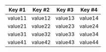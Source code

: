 | Key #1 | Key #2 | Key #3 | Key #4 |
| --- | --- | --- | --- |
| value11 | value12 | value13 | value14 |
| value21 | value22 | value23 | value24 |
| value31 | value32 | value33 | value34 |
| value41 | value42 | value43 | value44 |
